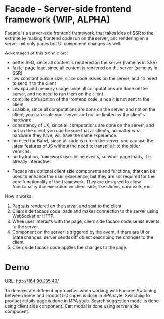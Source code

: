 # Facade - Server-side frontend framework (WIP, ALPHA)

Facade is a server-side frontend framework, that takes idea of SSR to the extrime by making frontend code run on the server, and rendering on a server not only pages but UI component changes as well.

Advantages of this technic are:
 - better SEO, since all content is rendered on the server (same as in SSR)
 - faster page load, since all content is rendered on the server (same as in SSR)
 - low constant bundle size, since code leaves on the server, and no need to send it to the client
 - low cpu and memory usage since all computations are done on the server, and no need to run them on the client
 - complite obfuscation of the frontend code, since it is not sent to the client
 - scalable, since all computations are done on the server, and not on the client, you can scale your server and not be limited by the client's hardware
 - consistency of UX, since all computations are done on the server, and not on the client, you can be sure that all clients, no matter what hardware they have, will have the same experience.
 - no need for Babel, since all code is run on the server, you can use the latest features of JS without the need to transpile it to the older versions.
 - no hydration, framework uses inline events, so when page loads, it is already interactive.

* Facade has optional client side components and functions, that can be used to enhance the user experience, but they are not required for the core functionality of the framework. They are designed to allow functionality that execution on client-side, like sliders, carousels, etc.

How it works:
1. Pages is rendered on the server, and sent to the client
2. Client side facade code loads and makes connection to the server using WebSocket or HTTP.
3. When user interacts with the page, client side facade code sends events to the server.
4. Component on the server is triggered by the event, if there are UI or State changes, server sends diff object describing the changes to the client.
5. Client side facade code applies the changes to the page.

# Demo
URL: http://164.90.235.40/

To demonstate different approaches when working with Facade:
Switching between home and product list pages is done in SPA style.
Switching to product details page is done in MPA style.
Search suggestion modal is done using client side component.
Cart modal is done using server side component.
